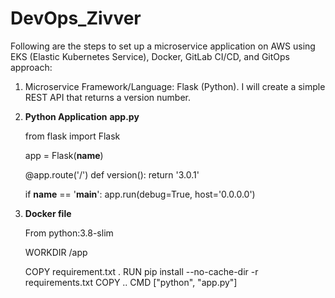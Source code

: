 # DevOps_Zivver

Following are the steps to set up a microservice application on AWS using EKS (Elastic Kubernetes Service), Docker, GitLab CI/CD, and GitOps approach:

1. Microservice Framework/Language: Flask (Python). I will create a simple REST API that returns a version number.

2. **Python Application**
   **app.py**

    from flask import Flask
    
    app = Flask(__name__)
    
    @app.route('/')
    def version():
        return '3.0.1'
    
    if __name__ == '__main__':
        app.run(debug=True, host='0.0.0.0')

4. **Docker file**

    From python:3.8-slim

    WORKDIR /app

    COPY requirement.txt .
    RUN pip install --no-cache-dir -r requirements.txt
    COPY ..
    CMD ["python", "app.py"]
  
    

